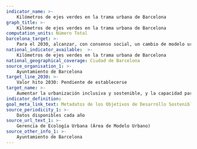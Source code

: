 ```yaml
---
indicator_name: >-
    Kilómetros de ejes verdes en la trama urbana de Barcelona
graph_title: >-
    Kilómetros de ejes verdes en la trama urbana de Barcelona
computation_units: Número Total
barcelona_target: >-
    Para el 2030, alcanzar, con consenso social, un cambio de modelo urbano para disponer de un espacio público más saludable y más sostenible, especialmente en los alrededores de las escuelas
national_indicator_available:  >-
    Kilómetros de ejes verdes en la trama urbana de Barcelona
national_geographical_coverage: Ciudad de Barcelona 
source_organisation_1: >-
    Ayuntamiento de Barcelona
target_line_2030: >-
    Valor hito 2030: Pendiente de establecerse
target_name: >-
    Aumentar la urbanización inclusiva y sostenible, y la capacidad para la planificación y la gestión participativas, integradas y sostenibles de los asentamientos humanos en todos los países
indicator_definition:
goal_meta_link_text: Metadatos de los Objetivos de Desarrollo Sostenible de las Naciones Unidas (pdf 894kB)
source_periodicity_1: >-
    Datos disponibles cada año
source_url_text_1: >-
    Gerencia de Ecología Urbana (Área de Modelo Urbano)
source_other_info_1: >-
    Ayuntamiento de Barcelona
---
```

